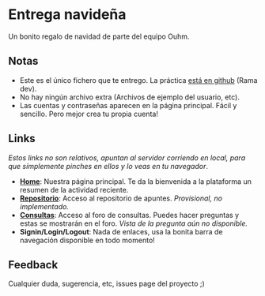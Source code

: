 Entrega navideña
================

Un bonito regalo de navidad de parte del equipo Ouhm.

Notas
-----

 - Este es el único fichero que te entrego. La práctica [está en github](https://github.com/Manu343726/ProyectoOmegauhm/tree/dev) (Rama dev).
 - No hay ningún archivo extra (Archivos de ejemplo del usuario, etc).
 - Las cuentas y contraseñas aparecen en la página principal. Fácil y sencillo. Pero mejor crea tu propia cuenta!

Links
-----

*Estos links no son relativos, apuntan al servidor corriendo en local, para que símplemente pinches en ellos y lo veas en tu navegador*.

 - [**Home**](http://localhost:8080/iw/): Nuestra página principal. Te da la bienvenida a la plataforma un resumen de la actividad reciente.
 - [**Repositorio**](http://localhost:8080/iw/): Acceso al repositorio de apuntes. *Provisional, no implementado.*
 - [**Consultas**](http://localhost:8080/iw/): Acceso al foro de consultas. Puedes hacer preguntas y estas se mostrarán en el foro. *Vista de la pregunta aún no disponible.*
 - **Signin/Login/Logout**: Nada de enlaces, usa la bonita barra de navegación disponible en todo momento!

Feedback
--------

Cualquier duda, sugerencia, etc, issues page del proyecto ;)
